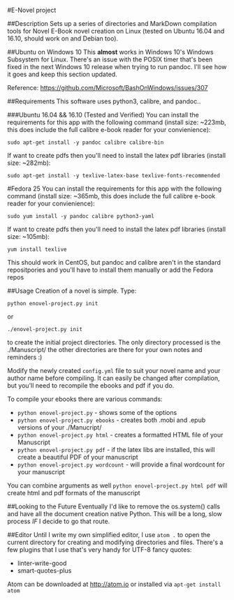 #E-Novel project

##Description
Sets up a series of directories and MarkDown compilation tools for Novel E-Book novel creation on Linux (tested on Ubuntu 16.04 and 16.10, should work on and Debian too).

##Ubuntu on Windows 10
This **almost** works in Windows 10's Windows Subsystem for Linux. There's an issue with the POSIX timer that's been fixed in the next Windows 10 release when trying to run pandoc. I'll see how it goes and keep this section updated.

Reference: <https://github.com/Microsoft/BashOnWindows/issues/307>

##Requirements
This software uses python3, calibre, and pandoc..

###Ubuntu 16.04 && 16.10 (Tested and Verified)
You can install the requirements for this app with the following command (install size: ~223mb, this does include the full calibre e-book reader for your convienience):

    sudo apt-get install -y pandoc calibre calibre-bin

If want to create pdfs then you'll need to install the latex pdf libraries (install size: ~282mb):

    sudo apt-get install -y texlive-latex-base texlive-fonts-recommended


#Fedora 25
You can install the requirements for this app with the following command (install size: ~365mb, this does include the full calibre e-book reader for your convienience):

    sudo yum install -y pandoc calibre python3-yaml

If want to create pdfs then you'll need to install the latex pdf libraries (install size: ~105mb):

    yum install texlive

This should work in CentOS, but pandoc and calibre aren't in the standard repositpories and you'll have to install them manually or add the Fedora repos

##Usage
Creation of a novel is simple.
Type:

    python enovel-project.py init

or

    ./enovel-project.py init

to create the initial project directories. The only directory processed is the ./Manuscript/ the other directories are there for your own notes and reminders :)

Modify the newly created `config.yml` file to suit your novel name and your author name before compiling. It can easily be changed after compilation, but you'll need to recompile the ebooks and pdf if you do.

To compile your ebooks there are various commands:

* `python enovel-project.py` - shows some of the options
* `python enovel-project.py ebooks` - creates both .mobi and .epub versions of your ./Manucript/
* `python enovel-project.py html` - creates a formatted HTML file of your Manuscript
* `python enovel-project.py pdf` - if the latex libs are installed, this will create a beautiful PDF of your manuscript
* `python enovel-project.py wordcount` - will provide a final wordcount for your manuscript

You can combine arguments as well `python enovel-project.py html pdf` will create html and pdf formats of the manuscript

##Looking to the Future
Eventually I'd like to remove the os.system() calls and have all the document creation native Python. This will be a long, slow process *IF* I decide to go that route.

##Editor
Until I write my own simplified editor, I use `atom .` to open the current directory for creating and modifying directories and files. There's a few plugins that I use that's very handy for UTF-8 fancy quotes:

* linter-write-good
* smart-quotes-plus

Atom can be downloaded at http://atom.io or installed via `apt-get install atom`
